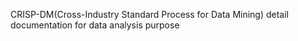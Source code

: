 CRISP-DM(Cross-Industry Standard Process for Data Mining) detail documentation for data analysis purpose
